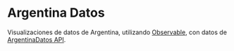 # Argentina Datos

Visualizaciones de datos de Argentina, utilizando [Observable](https://observablehq.com/), con datos de [ArgentinaDatos API](https://argentinadatos.com/).
